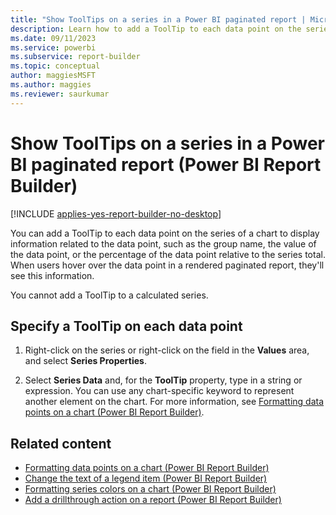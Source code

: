 ```yaml
---
title: "Show ToolTips on a series in a Power BI paginated report | Microsoft Docs"
description: Learn how to add a ToolTip to each data point on the series of a chart in a Power BI paginated report to display related information in Power BI Report Builder.
ms.date: 09/11/2023
ms.service: powerbi
ms.subservice: report-builder
ms.topic: conceptual
author: maggiesMSFT
ms.author: maggies
ms.reviewer: saurkumar
---
```

# Show ToolTips on a series in a Power BI paginated report (Power BI Report Builder)

[!INCLUDE [applies-yes-report-builder-no-desktop](../../includes/applies-yes-report-builder-no-desktop.md)]

  You can add a ToolTip to each data point on the series of a chart to display information related to the data point, such as the group name, the value of the data point, or the percentage of the data point relative to the series total. When users hover over the data point in a rendered paginated report, they'll see this information.  
  
 You cannot add a ToolTip to a calculated series.  
  
  
## Specify a ToolTip on each data point  
  
1.  Right-click on the series or right-click on the field in the **Values** area, and select **Series Properties**.  
  
2.  Select **Series Data** and, for the **ToolTip** property, type in a string or expression. You can use any chart-specific keyword to represent another element on the chart. For more information, see [Formatting data points on a chart &#40;Power BI Report Builder&#41;](../../paginated-reports/report-design/visualizations/formatting-data-points-on-chart-report-builder.md).  
  
## Related content

- [Formatting data points on a chart &#40;Power BI Report Builder&#41;](../../paginated-reports/report-design/visualizations/formatting-data-points-on-chart-report-builder.md)   
- [Change the text of a legend item &#40;Power BI Report Builder&#41;](../../paginated-reports/report-design/visualizations/chart-legend-change-item-text-report-builder.md)   
- [Formatting series colors on a chart &#40;Power BI Report Builder&#41;](../../paginated-reports/report-design/visualizations/formatting-series-colors-on-chart-report-builder.md)   
- [Add a drillthrough action on a report &#40;Power BI Report Builder&#41;](../../paginated-reports/report-design/add-drillthrough-action-report-report-builder.md)  
  
  

